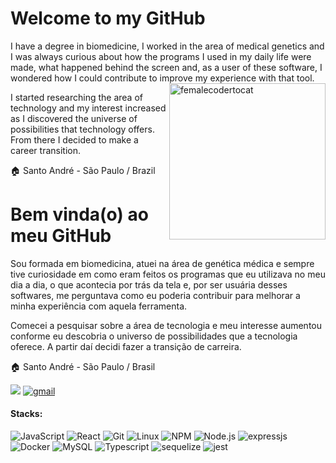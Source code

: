 # Welcome to my GitHub
I have a degree in biomedicine, I worked in the area of medical genetics and I was always curious about how the programs I used in my daily life were made, what happened behind the screen and, as a user of these software, I wondered how I could contribute to improve my experience with that tool.
<img align="right" alt="femalecodertocat" src="https://github.com/amandazanata/AmandaZanata/assets/96751880/b37c2fa0-9e2a-4ba0-b306-cd03000a0905" width="250" />

I started researching the area of technology and my interest increased as I discovered the universe of possibilities that technology offers. From there I decided to make a career transition.

:house: Santo André - São Paulo / Brazil

# Bem vinda(o) ao meu GitHub
Sou formada em biomedicina, atuei na área de genética médica e sempre tive curiosidade em como eram feitos os programas que eu utilizava no meu dia a dia, o que acontecia por trás da tela e, por ser usuária desses softwares, me perguntava como eu poderia contribuir para melhorar a minha experiência com aquela ferramenta.

Comecei a pesquisar sobre a área de tecnologia e meu interesse aumentou conforme eu descobria o universo de possibilidades que a tecnologia oferece. A partir daí decidi fazer a transição de carreira.

:house: Santo André - São Paulo / Brasil

[![](https://img.shields.io/badge/LinkedIn-0077B5?style=for-the-badge&logo=linkedin&logoColor=white)](https://www.linkedin.com/in/amandazanata)
[<img alt="gmail" src="https://img.shields.io/badge/Gmail-D14836?style=for-the-badge&logo=gmail&logoColor=white" />](mailto:amandazanata46@gmail.com)

#### Stacks:
![JavaScript](https://img.shields.io/badge/JavaScript-F7DF1E?style=for-the-badge&logo=javascript&logoColor=black)
![React](https://img.shields.io/badge/React-61DAFB?style=for-the-badge&logo=react&logoColor=black)
![Git](https://img.shields.io/badge/Git-F05032?style=for-the-badge&logo=git&logoColor=white)
![Linux](https://img.shields.io/badge/Linux-FCC624?style=for-the-badge&logo=linux&logoColor=black)
<img alt="NPM" src="https://img.shields.io/badge/NPM-%23000000.svg?style=for-the-badge&logo=npm&logoColor=white">
<img src="https://img.shields.io/badge/Node.js-339933?style=for-the-badge&amp;logo=nodedotjs&amp;logoColor=white" alt="Node.js">
<img alt="expressjs" src="https://img.shields.io/badge/express.js-%23404d59.svg?style=for-the-badge&logo=express&logoColor=%2361DAFB">
![Docker](https://img.shields.io/badge/Docker-2496ED?style=for-the-badge&logo=docker&logoColor=white)
<img src="https://img.shields.io/badge/MySQL-00000F?style=for-the-badge&amp;logo=mysql&amp;logoColor=white" alt="MySQL">
![Typescript](https://img.shields.io/badge/TypeScript-007ACC?style=for-the-badge&logo=typescript&logoColor=white)
<img alt="sequelize" src="https://img.shields.io/badge/Sequelize-52B0E7?style=for-the-badge&logo=Sequelize&logoColor=white">
<img alt="jest" src="https://img.shields.io/badge/-jest-%23C21325?style=for-the-badge&logo=jest&logoColor=white">
